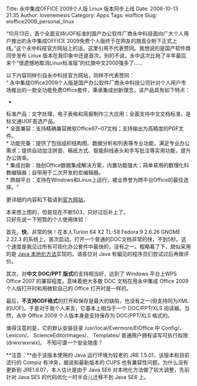 Title: 永中集成OFFICE 2009个人版 Linux 版本同步上线
Date: 2008-10-13 21:35
Author: lovenemesis
Category: Apps
Tags: eioffice
Slug: eioffice2009_personal_linux

“10月13日，首个全面支持UOF标准的国产办公软件厂商永中科技面向广大个人用户推出的永中集成OFFICE
2009免费个人版终于在网友的翘首企盼下正式上线。”这个永中科技官方网站上的话，这里引用不代表赞同。我想说的是国产软件商同步发布
Linux
版本在我印象中还是首次。别的不说，永中这次比拖了半年最后来个“很遗憾地取消Linux标准版”的红旗中文2000强多了……  

以下内容同样引自永中科技官方网站，同样不代表赞同：  
“
永中集成Office2009个人版是国产办公软件厂商永中科技公司针对个人用户市场推出的一款全功能免费Office套件，秉承集成创新理念，该产品具有如下特点：

*
标准产品：文字处理、电子表格和简报制作三大应用；全面支持中文文档标准，是标文通UOF首选产品。  
*
全面兼容：支持精确兼容微软Office97~07文档；支持输出为高精度的PDF文件。  
*
功能完备：提供了包括组织结构图、数据分析和列表等专业功能，满足专业办公需求；提供自动加注拼音、稿纸方式、智能斜线表头和手写批注等实用功能，提升办公效率。  
*
集成创新：独创Office数据集成解决方案，内置功能强大；简单易用的数理化科教编辑器；自带用于二次开发的宏编辑器。  
*
跨越平台：支持在Windows和Linux上运行，被业界誉为跨平台Office的最佳选择。“

更详细的内容和下载请到[官方网站](http://www.evermoresw.com.cn/webch/product/personal.jsp)。

本来想上图的，但是现在不断503，只好过后补上了。  
只好先说一下短暂的个人使用体验：

首先，**快**，非常的快！在本人Turion 64 X2 TL-58 Fedora 9 2.6.26 GNOME
2.22.3
的系统上，首次启动，打开一个普通的DOC文档非常的快，不到5秒。这个速度是我见过所有可视化办公套件中最快的，没有之一。粗略看了下，貌似采用的是
[Java
本地化方法](http://en.wikipedia.org/wiki/Java_AWT_Native_Interface)实现的。请各位对
Java 有偏见的程序员们尝试过后再做评价。

其次，对**中文 DOC/PPT 版式**的支持相当好，达到了 Windows 平台上WPS
Office 2007 的兼容程度。意味着绝大多数 DOC 文档在用永中集成 Office 2009
个人版打开时和用微软自己的 Office 打开时是一样的。

最后，**不支持ODF格式**的打开和保存是最大的缺陷，也没有之一(但支持同为XML的UOF)。于是对于我个人来言，它基本上相当于一个
DOC/PPT/XLS 阅读器。当然，永中 Office 2009 个人版本身是支持保存为
DOC/PPT/XLS 格式的。

值得注意的是，它的默认安装目录 /usr/local/Evermore/EIOffice 中 Config/、
Lexicon/、 ScienceEditorImages/、 Templates/
普通用户拥有读写可执行权限(drwxrwxrwx)。 不知可谓一个安全隐患？

**注意：**由于该版本使用的 Java 运行环境为较老的 JRE
1.5.01，该版本和目前流行的 Compiz 有冲突，据说和最新版本的 CUPS
也有兼容性问题。为什么没有更新到 JRE1.6.07，本人估计是由于 Java SE6
对本地化方法做了较大调整，先前针对 Java SE5 的代码优化一时半会儿迁移不到
Java SE6 上。
